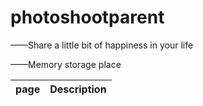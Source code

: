# photoshootparent

——Share a little bit of happiness in your life

——Memory storage place


|page                               |Description                                                                |
|----------------------------------------|---------------------------------------------------------------------------|


